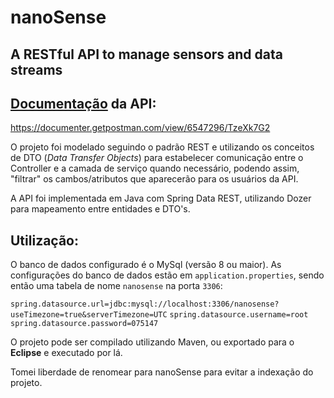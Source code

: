 # nanoSense
## A RESTful API  to manage sensors and data streams

## [Documentação](https://documenter.getpostman.com/view/6547296/TzeXk7G2) da API:
https://documenter.getpostman.com/view/6547296/TzeXk7G2

O projeto foi modelado seguindo o padrão REST e utilizando os conceitos de DTO (_Data Transfer Objects_) para estabelecer comunicação entre o Controller e a camada de serviço quando necessário, podendo assim, "filtrar" os cambos/atributos que aparecerão para os usuários da API.

A API foi implementada em Java com Spring Data REST, utilizando Dozer para mapeamento entre entidades e DTO's.

## Utilização:

O banco de dados configurado é o MySql (versão 8 ou maior). As configurações do banco de dados estão em `application.properties`, sendo então uma tabela de nome `nanosense` na porta `3306`:

`spring.datasource.url=jdbc:mysql://localhost:3306/nanosense?useTimezone=true&serverTimezone=UTC`
`spring.datasource.username=root`
`spring.datasource.password=075147`

O projeto pode ser compilado utilizando Maven, ou exportado para o __Eclipse__ e executado por lá. 

Tomei liberdade de renomear para nanoSense para evitar a indexação do projeto.